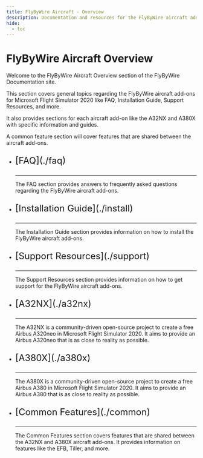 ```yaml
---
title: FlyByWire Aircraft - Overview 
description: Documentation and resources for the FlyByWire aircraft add-ons for Microsoft Flight Simulator 2020.
hide:
  - toc
---
```


<link rel="stylesheet" href="/stylesheets/toc-tables.css">

# FlyByWire Aircraft Overview

Welcome to the FlyByWire Aircraft Overview section of the FlyByWire Documentation site.

This section covers general topics regarding the FlyByWire aircraft add-ons for Microsoft Flight Simulator 2020
like FAQ, Installation Guide, Support Resources, and more.

It also provides sections for each aircraft add-on like the A32NX and A380X with specific information and guides.

A common feature section will cover features that are shared between the aircraft add-ons.

<div class="grid cards" markdown>

- <p style="font-size:24px;">[FAQ](./faq)</p>

    ---

    The FAQ section provides answers to frequently asked questions regarding the FlyByWire aircraft add-ons.

- <p style="font-size:24px;">[Installation Guide](./install)</p>

    ---
    
    The Installation Guide section provides information on how to install the FlyByWire aircraft add-ons.

- <p style="font-size:24px;">[Support Resources](./support)</p>

    ---
    
    The Support Resources section provides information on how to get support for the FlyByWire aircraft add-ons.

- <p style="font-size:24px;">[A32NX](./a32nx)</p>
    
    ---

    The A32NX is a community-driven open-source project to create a free Airbus A320neo in Microsoft Flight Simulator 2020.
    It aims to provide an Airbus A320neo that is as close to reality as possible.

- <p style="font-size:24px;">[A380X](./a380x)</p>

    ---

    The A380X is a community-driven open-source project to create a free Airbus A380 in Microsoft Flight Simulator 2020.
    It aims to provide an Airbus A380 that is as close to reality as possible.

- <p style="font-size:24px;">[Common Features](./common)</p>

    ---

    The Common Features section covers features that are shared between the A32NX and A380X aircraft add-ons.
    It provides information on features like the EFB, Tiller, and more.